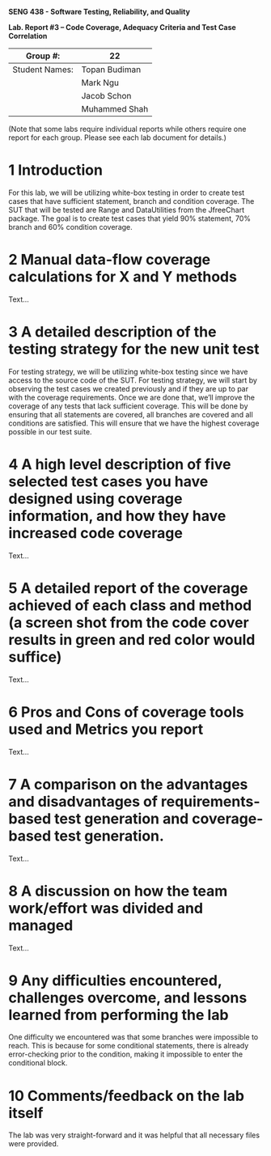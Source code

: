 **SENG 438 - Software Testing, Reliability, and Quality**

**Lab. Report #3 – Code Coverage, Adequacy Criteria and Test Case Correlation**

| Group \#:      | 22    |
| -------------- | --- |
| Student Names: | Topan Budiman    |
|                | Mark Ngu    |
|                | Jacob Schon    |
|                | Muhammed Shah     |

(Note that some labs require individual reports while others require one report
for each group. Please see each lab document for details.)

# 1 Introduction

For this lab, we will be utilizing white-box testing in order to create test cases that have sufficient statement, branch and condition coverage. The SUT that will be tested are Range and DataUtilities from the JfreeChart package. The goal is to create test cases that yield 90% statement, 70% branch and 60% condition coverage. 

# 2 Manual data-flow coverage calculations for X and Y methods

Text…

# 3 A detailed description of the testing strategy for the new unit test

For testing strategy, we will be utilizing white-box testing since we have access to the source code of the SUT. For testing strategy, we will start by observing the test cases we created previously and if they are up to par with the coverage requirements. Once we are done that, we’ll improve the coverage of any tests that lack sufficient coverage. This will be done by ensuring that all statements are covered, all branches are covered and all conditions are satisfied. This will ensure that we have the highest coverage possible in our test suite.

# 4 A high level description of five selected test cases you have designed using coverage information, and how they have increased code coverage

Text…

# 5 A detailed report of the coverage achieved of each class and method (a screen shot from the code cover results in green and red color would suffice)

Text…

# 6 Pros and Cons of coverage tools used and Metrics you report

Text…

# 7 A comparison on the advantages and disadvantages of requirements-based test generation and coverage-based test generation.

Text…

# 8 A discussion on how the team work/effort was divided and managed

Text…

# 9 Any difficulties encountered, challenges overcome, and lessons learned from performing the lab

One difficulty we encountered was that some branches were impossible to reach. This is because for some conditional statements, there is already error-checking prior to the condition, making it impossible to enter the conditional block.

# 10 Comments/feedback on the lab itself

The lab was very straight-forward and it was helpful that all necessary files were provided.
